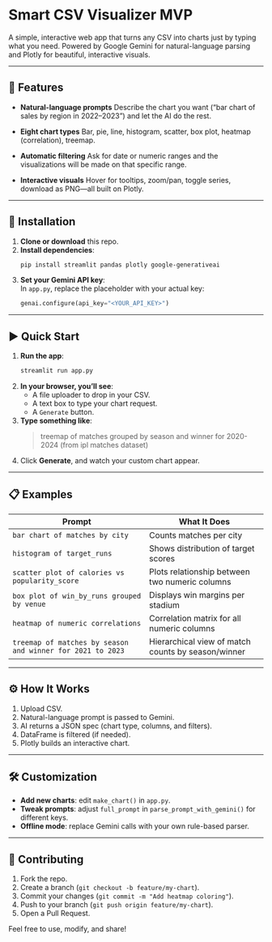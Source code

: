 # Smart CSV Visualizer MVP

A simple, interactive web app that turns any CSV into charts just by typing what you need. Powered by Google Gemini for natural-language parsing and Plotly for beautiful, interactive visuals.

---

## 📲 Features

-   **Natural-language prompts** Describe the chart you want (“bar chart of sales by region in 2022–2023”) and let the AI do the rest.

-   **Eight chart types** Bar, pie, line, histogram, scatter, box plot, heatmap (correlation), treemap.

-   **Automatic filtering** Ask for date or numeric ranges and the visualizations will be made on that specific range.

-   **Interactive visuals** Hover for tooltips, zoom/pan, toggle series, download as PNG—all built on Plotly.

---

## 🔧 Installation

1.  **Clone or download** this repo.
2.  **Install dependencies**:
    ```bash
    pip install streamlit pandas plotly google-generativeai
    ```
3.  **Set your Gemini API key**:  
    In `app.py`, replace the placeholder with your actual key:
    ```python
    genai.configure(api_key="<YOUR_API_KEY>")
    ```

---

## ▶️ Quick Start

1.  **Run the app**:
    ```bash
    streamlit run app.py
    ```
2.  **In your browser, you’ll see**:
    -   A file uploader to drop in your CSV.
    -   A text box to type your chart request.
    -   A `Generate` button.
3.  **Type something like**:
    > treemap of matches grouped by season and winner for 2020-2024 (from ipl matches dataset)
4.  Click **Generate**, and watch your custom chart appear.

---

## 📋 Examples

| Prompt                                                              | What It Does                                                  |
| ------------------------------------------------------------------- | ------------------------------------------------------------- |
| `bar chart of matches by city`                                      | Counts matches per city                                       |
| `histogram of target_runs`                                          | Shows distribution of target scores                           |
| `scatter plot of calories vs popularity_score`                      | Plots relationship between two numeric columns                |
| `box plot of win_by_runs grouped by venue`                          | Displays win margins per stadium                              |
| `heatmap of numeric correlations`                                   | Correlation matrix for all numeric columns                    |
| `treemap of matches by season and winner for 2021 to 2023`          | Hierarchical view of match counts by season/winner            |

---

## ⚙️ How It Works

1.  Upload CSV.
2.  Natural-language prompt is passed to Gemini.
3.  AI returns a JSON spec (chart type, columns, and filters).
4.  DataFrame is filtered (if needed).
5.  Plotly builds an interactive chart.

---

## 🛠️ Customization

-   **Add new charts**: edit `make_chart()` in `app.py`.
-   **Tweak prompts**: adjust `full_prompt` in `parse_prompt_with_gemini()` for different keys.
-   **Offline mode**: replace Gemini calls with your own rule-based parser.

---

## 🤝 Contributing

1.  Fork the repo.
2.  Create a branch (`git checkout -b feature/my-chart`).
3.  Commit your changes (`git commit -m "Add heatmap coloring"`).
4.  Push to your branch (`git push origin feature/my-chart`).
5.  Open a Pull Request.


Feel free to use, modify, and share!
